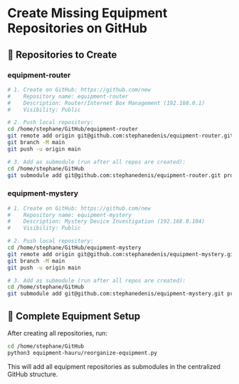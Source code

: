 # Create Missing Equipment Repositories on GitHub

## 🚀 Repositories to Create

### equipment-router
```bash
# 1. Create on GitHub: https://github.com/new
#    Repository name: equipment-router
#    Description: Router/Internet Box Management (192.168.0.1)
#    Visibility: Public

# 2. Push local repository:
cd /home/stephane/GitHub/equipment-router
git remote add origin git@github.com:stephanedenis/equipment-router.git
git branch -M main
git push -u origin main

# 3. Add as submodule (run after all repos are created):
cd /home/stephane/GitHub
git submodule add git@github.com:stephanedenis/equipment-router.git projects/equipment/equipment-router
```

### equipment-mystery
```bash
# 1. Create on GitHub: https://github.com/new
#    Repository name: equipment-mystery
#    Description: Mystery Device Investigation (192.168.0.104)
#    Visibility: Public

# 2. Push local repository:
cd /home/stephane/GitHub/equipment-mystery
git remote add origin git@github.com:stephanedenis/equipment-mystery.git
git branch -M main
git push -u origin main

# 3. Add as submodule (run after all repos are created):
cd /home/stephane/GitHub
git submodule add git@github.com:stephanedenis/equipment-mystery.git projects/equipment/equipment-mystery
```

## 🔗 Complete Equipment Setup

After creating all repositories, run:

```bash
cd /home/stephane/GitHub
python3 equipment-hauru/reorganize-equipment.py
```

This will add all equipment repositories as submodules in the centralized GitHub structure.
